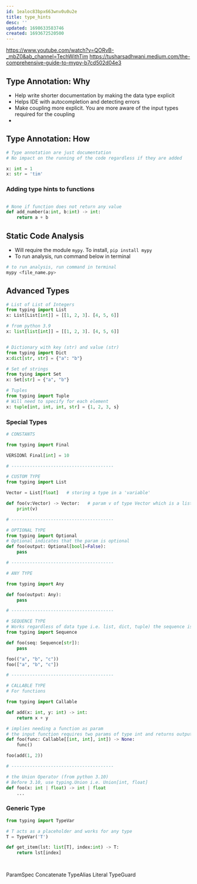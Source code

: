 ```yaml
---
id: 1ealoc83bpx663wnv0u0u2e
title: type_hints
desc: ''
updated: 1698633583746
created: 1693672520500
---
```


https://www.youtube.com/watch?v=QORvB-_mbZ0&ab_channel=TechWithTim
https://tusharsadhwani.medium.com/the-comprehensive-guide-to-mypy-b7cd502d04e3

## Type Annotation: Why

- Help write shorter documentation by making the data type explicit
- Helps IDE with autocompletion and detecting errors
- Make coupling more explicit. You are more aware of the input types required for the coupling
- 

## Type Annotation: How

``` py
# Type annotation are just documentation
# No impact on the running of the code regardless if they are added

x: int = 1
x: str = 'tim'

```

### Adding type hints to functions

```py

# None if function does not return any value
def add_number(a:int, b:int) -> int:
    return a + b

```

## Static Code Analysis

- Will require the module `mypy`. To install, `pip install mypy`
- To run analysis, run command below in terminal
``` bash
# to run analysis, run command in terminal
mypy <file_name.py>
```

## Advanced Types

``` py
# List of List of Integers
from typing import List
x: List[List[int]] = [[1, 2, 3]. [4, 5, 6]]

# from python 3.9
x: list[list[int]] = [[1, 2, 3]. [4, 5, 6]]


# Dictionary with key (str) and value (str)
from typing import Dict
x:dict[str, str] = {"a": "b"}

# Set of strings
from tying import Set
x: Set[str] = {"a", "b"}

# Tuples
from typing import Tuple
# Will need to specify for each element
x: tuple[int, int, int, str] = {1, 2, 3, s}
```

### Special Types

```py
# CONSTANTS

from typing import Final

VERSIONl Final[int] = 10

# ---------------------------------------

# CUSTOM TYPE
from typing import List

Vector = List[float]   # storing a type in a 'variable'

def foo(v:Vector) -> Vector:   # param v of type Vector which is a list of floats
    print(v)

# ---------------------------------------

# OPTIONAL TYPE
from typing import Optional
# Optional indicates that the param is optional
def foo(output: Optional[bool]=False):
    pass

# ---------------------------------------

# ANY TYPE

from typing import Any

def foo(output: Any):
    pass    

# ---------------------------------------

# SEQUENCE TYPE
# Works regardless of data type i.e. list, dict, tuple) the sequence is stored in
from typing import Sequence

def foo(seq: Sequence[str]):
    pass

foo(("a", "b", "c"))
foo(["a", "b", "c"])

# ---------------------------------------

# CALLABLE TYPE
# For functions

from typing import Callable

def add(x: int, y: int) -> int:
    return x + y

# implies needing a function as param
# the input function requires two params of type int and returns output of type int
def foo(func: Callable[[int, int], int]) -> None:
    func()

foo(add(1, 2))

# ---------------------------------------

# the Union Operator (from python 3.10)
# Before 3.10, use typing.Union i.e. Union[int, float]
def foo(x: int | float) -> int | float
    ...
```

### Generic Type

``` py
from typing import TypeVar

# T acts as a placeholder and works for any type
T = TypeVar('T')

def get_item(lst: list[T], index:int) -> T:
    return lst[index]

    
```


ParamSpec
Concatenate
TypeAlias
Literal
TypeGuard